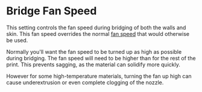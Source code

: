 Bridge Fan Speed
====
This setting controls the fan speed during bridging of both the walls and skin. This fan speed overrides the normal [fan speed](cool_fan_speed.md) that would otherwise be used.

Normally you'll want the fan speed to be turned up as high as possible during bridging. The fan speed will need to be higher than for the rest of the print. This prevents sagging, as the material can solidify more quickly.

However for some high-temperature materials, turning the fan up high can cause underextrusion or even complete clogging of the nozzle.